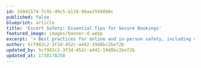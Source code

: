 ```yaml
---
id: 2d941574-7c92-49c5-b118-96ae25940b0c
published: false
blueprint: article
title: 'Escort Safety: Essential Tips for Secure Bookings'
featured_image: images/banner-d.webp
excerpt: '> Best practices for online and in-person safety, including verification tips.'
author: 5cf982c2-3f3d-452c-a442-19d8bc2bef2b
updated_by: 5cf982c2-3f3d-452c-a442-19d8bc2bef2b
updated_at: 1738178258
---
```

